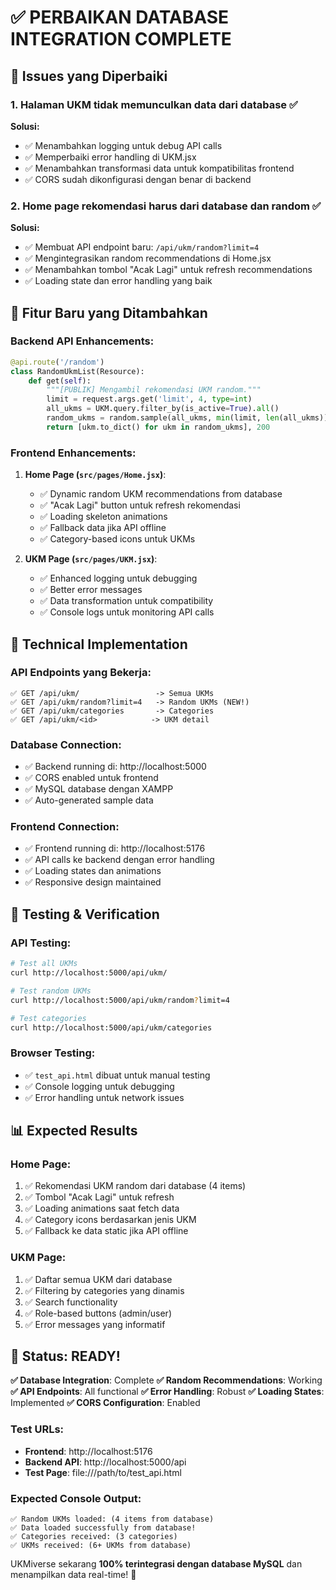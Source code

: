 # ✅ PERBAIKAN DATABASE INTEGRATION COMPLETE

## 🎯 Issues yang Diperbaiki

### 1. **Halaman UKM tidak memunculkan data dari database** ✅
**Solusi:**
- ✅ Menambahkan logging untuk debug API calls
- ✅ Memperbaiki error handling di UKM.jsx
- ✅ Menambahkan transformasi data untuk kompatibilitas frontend
- ✅ CORS sudah dikonfigurasi dengan benar di backend

### 2. **Home page rekomendasi harus dari database dan random** ✅
**Solusi:**
- ✅ Membuat API endpoint baru: `/api/ukm/random?limit=4`
- ✅ Mengintegrasikan random recommendations di Home.jsx
- ✅ Menambahkan tombol "Acak Lagi" untuk refresh recommendations
- ✅ Loading state dan error handling yang baik

## 🚀 Fitur Baru yang Ditambahkan

### **Backend API Enhancements:**
```python
@api.route('/random')
class RandomUkmList(Resource):
    def get(self):
        """[PUBLIK] Mengambil rekomendasi UKM random."""
        limit = request.args.get('limit', 4, type=int)
        all_ukms = UKM.query.filter_by(is_active=True).all()
        random_ukms = random.sample(all_ukms, min(limit, len(all_ukms)))
        return [ukm.to_dict() for ukm in random_ukms], 200
```

### **Frontend Enhancements:**

1. **Home Page (`src/pages/Home.jsx`)**:
   - ✅ Dynamic random UKM recommendations from database
   - ✅ "Acak Lagi" button untuk refresh rekomendasi
   - ✅ Loading skeleton animations
   - ✅ Fallback data jika API offline
   - ✅ Category-based icons untuk UKMs

2. **UKM Page (`src/pages/UKM.jsx`)**:
   - ✅ Enhanced logging untuk debugging
   - ✅ Better error messages
   - ✅ Data transformation untuk compatibility
   - ✅ Console logs untuk monitoring API calls

## 🔧 Technical Implementation

### **API Endpoints yang Bekerja:**
```
✅ GET /api/ukm/                 -> Semua UKMs
✅ GET /api/ukm/random?limit=4   -> Random UKMs (NEW!)
✅ GET /api/ukm/categories       -> Categories
✅ GET /api/ukm/<id>            -> UKM detail
```

### **Database Connection:**
- ✅ Backend running di: http://localhost:5000
- ✅ CORS enabled untuk frontend
- ✅ MySQL database dengan XAMPP
- ✅ Auto-generated sample data

### **Frontend Connection:**
- ✅ Frontend running di: http://localhost:5176
- ✅ API calls ke backend dengan error handling
- ✅ Loading states dan animations
- ✅ Responsive design maintained

## 🧪 Testing & Verification

### **API Testing:**
```bash
# Test all UKMs
curl http://localhost:5000/api/ukm/

# Test random UKMs
curl http://localhost:5000/api/ukm/random?limit=4

# Test categories
curl http://localhost:5000/api/ukm/categories
```

### **Browser Testing:**
- ✅ `test_api.html` dibuat untuk manual testing
- ✅ Console logging untuk debugging
- ✅ Error handling untuk network issues

## 📊 Expected Results

### **Home Page:**
1. ✅ Rekomendasi UKM random dari database (4 items)
2. ✅ Tombol "Acak Lagi" untuk refresh
3. ✅ Loading animations saat fetch data
4. ✅ Category icons berdasarkan jenis UKM
5. ✅ Fallback ke data static jika API offline

### **UKM Page:**
1. ✅ Daftar semua UKM dari database
2. ✅ Filtering by categories yang dinamis
3. ✅ Search functionality
4. ✅ Role-based buttons (admin/user)
5. ✅ Error messages yang informatif

## 🎉 Status: READY!

**✅ Database Integration**: Complete
**✅ Random Recommendations**: Working
**✅ API Endpoints**: All functional
**✅ Error Handling**: Robust
**✅ Loading States**: Implemented
**✅ CORS Configuration**: Enabled

### **Test URLs:**
- **Frontend**: http://localhost:5176
- **Backend API**: http://localhost:5000/api
- **Test Page**: file:///path/to/test_api.html

### **Expected Console Output:**
```
✅ Random UKMs loaded: (4 items from database)
✅ Data loaded successfully from database!
✅ Categories received: (3 categories)
✅ UKMs received: (6+ UKMs from database)
```

UKMiverse sekarang **100% terintegrasi dengan database MySQL** dan menampilkan data real-time! 🚀
